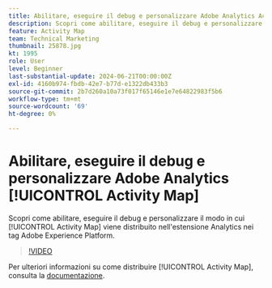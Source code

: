 ```yaml
---
title: Abilitare, eseguire il debug e personalizzare Adobe Analytics Activity Map
description: Scopri come abilitare, eseguire il debug e personalizzare il modo in cui Activity Map viene distribuito nell’estensione Analytics nei tag Adobe Experience Platform.
feature: Activity Map
team: Technical Marketing
thumbnail: 25878.jpg
kt: 1995
role: User
level: Beginner
last-substantial-update: 2024-06-21T00:00:00Z
exl-id: 4160b974-fbdb-42e7-b77d-e1322db433b3
source-git-commit: 2b7d260a10a73f017f65146e1e7e64822983f5b6
workflow-type: tm+mt
source-wordcount: '69'
ht-degree: 0%

---
```


# Abilitare, eseguire il debug e personalizzare Adobe Analytics [!UICONTROL Activity Map]

Scopri come abilitare, eseguire il debug e personalizzare il modo in cui [!UICONTROL Activity Map] viene distribuito nell&#39;estensione Analytics nei tag Adobe Experience Platform.

>[!VIDEO](https://video.tv.adobe.com/v/25878?quality=12&learn=on)

Per ulteriori informazioni su come distribuire [!UICONTROL Activity Map], consulta la [documentazione](https://experienceleague.adobe.com/en/docs/analytics/analyze/activity-map/getting-started/activitymap-enable).
